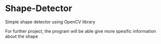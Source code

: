 # Shape-Detector

Simple shape detector using OpenCV library

For further project, the program will be able give more spesific information about the shape
